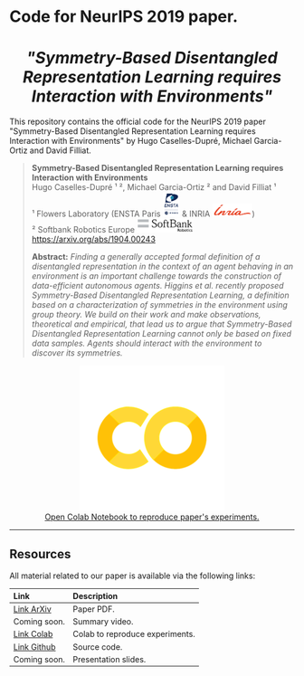 # Code for NeurIPS 2019 paper.
<h1 align="center"> <i> <b> "Symmetry-Based Disentangled Representation Learning requires Interaction with Environments" </i> </b></h1>

This repository contains the official code for the NeurIPS 2019 paper "Symmetry-Based Disentangled Representation Learning requires Interaction with Environments" by Hugo Caselles-Dupré, Michael Garcia-Ortiz and David Filliat.

> **Symmetry-Based Disentangled Representation Learning requires Interaction with Environments**<br>
> Hugo Caselles-Dupré ¹ ², Michael Garcia-Ortiz ² and David Filliat ¹<br>
>¹ Flowers Laboratory (ENSTA Paris  <img width="30px" src="static/logo_ensta.png"> & INRIA <img width="70px" src="static/logo_inria.png">)  <br>
>² Softbank Robotics Europe <img width="100px" src="static/sbre.jpg"> <br>
> https://arxiv.org/abs/1904.00243
>
> **Abstract:** *Finding a generally accepted formal definition of a disentangled representation in the context of an agent behaving in an environment is an important challenge towards the construction of data-efficient autonomous agents. Higgins et al. recently proposed Symmetry-Based Disentangled Representation Learning, a definition based on a characterization of symmetries in the environment using group theory. We build on their work and make observations, theoretical and empirical, that lead us to argue that Symmetry-Based Disentangled Representation Learning cannot only be based on fixed data samples. Agents should interact with the environment to discover its symmetries.*

<p align="center">
  <img src="static/colab_favicon_256px.png"><br>
  <a href="https://colab.research.google.com/drive/1KVlSV24c687N_4TLJWwGTkjt3sh9ufWW">Open Colab Notebook to reproduce paper's experiments.</a>
</p>

------------------------


## Resources

All material related to our paper is available via the following links:

| Link                      | Description
| :--------------           | :----------
| [Link ArXiv](https://arxiv.org/abs/1904.00243) | Paper PDF.
| Coming soon. | Summary video.
| [Link Colab](https://colab.research.google.com/drive/1KVlSV24c687N_4TLJWwGTkjt3sh9ufWW) | Colab to reproduce experiments.
| [Link Github](https://github.com/Caselles/Symmetry_based_Disentanglement)  | Source code.
| Coming soon.  | Presentation slides.
